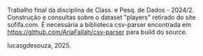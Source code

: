 Trabalho final da disciplina de Class. e Pesq. de Dados - 2024/2.
Construção e consultas sobre o dataset "players" retirado do site sofifa.com.
É necessária a biblioteca csv-parser encontrada em https://github.com/AriaFallah/csv-parser para build do source.

lucasgdesouza, 2025.
